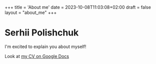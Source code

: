 +++
title = 'About me'
date = 2023-10-08T11:03:08+02:00
draft = false
layout = "about_me"
+++

# Serhii Polishchuk

I'm excited to explain you about myself!

Look at [my CV on Google Docs](https://docs.google.com/document/d/1bkHClP6O8jsrQh0xNyXoEzQDnWR2jj3FtWJjUBjW134/edit)

